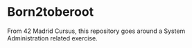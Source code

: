 # Born2toberoot
From 42 Madrid Cursus, this repository goes around a System Administration related exercise.
